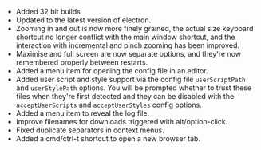 * Added 32 bit builds
* Updated to the latest version of electron.
* Zooming in and out is now more finely grained, the actual size keyboard shortcut no longer conflict with the main window shortcut, and the interaction with incremental and pinch zooming has been improved.
* Maximise and full screen are now separate options, and they're now remembered properly between restarts.
* Added a menu item for opening the config file in an editor.
* Added user script and style support via the config file `userScriptPath` and `userStylePath` options. You will be prompted whether to trust these files when they're first detected and they can be disabled with the `acceptUserScripts` and `acceptUserStyles` config options.
* Added a menu item to reveal the log file.
* Improve filenames for downloads triggered with alt/option-click.
* Fixed duplicate separators in context menus.
* Added a cmd/ctrl-t shortcut to open a new browser tab.